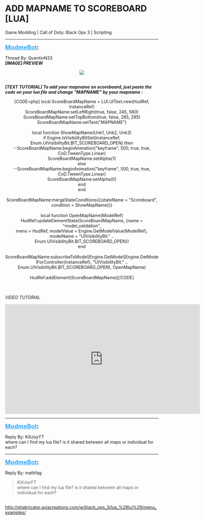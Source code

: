 # ADD MAPNAME TO SCOREBOARD [LUA]
Game Modding | Call of Duty: Black Ops 3 | Scripting

---
<strong style="font-size: 1.4em;"><span style="text-decoration: underline;text-decoration-color: #34a7f9;"><span style="color:#34a7f9;">ModmeBot</span></span>:</strong>

<p>Thread By: QuentinN33<br /><em><strong>[IMAGE] PREVIEW</strong></em><br /><p style="text-align:center;">
<img style="max-width: 500px;" src="https://cdn.discordapp.com/attachments/411951199550570497/423218397632004096/unknown.png">
<br /></p><br /><strong><em>[TEXT TUTORIAL] To add your mapname on scoreboard, just paste the code on your lua file and change &quot;MAPNAME&quot; by your mapname :</em></strong><br /><p style="text-align:center;">
[CODE=php]    local ScoreBoardMapName = LUI.UIText.new(HudRef, InstanceRef)<br />    ScoreBoardMapName:setLeftRight(true, false, 245, 580)<br />    ScoreBoardMapName:setTopBottom(true, false, 265, 285)<br />    ScoreBoardMapName:setText(&quot;MAPNAME&quot;)<br /><br />    local function ShowMapName(Unk1, Unk2, Unk3)<br />        if Engine.IsVisibilityBitSet(InstanceRef, Enum.UIVisibilityBit.BIT_SCOREBOARD_OPEN) then<br />            --ScoreBoardMapName:beginAnimation(&quot;keyframe&quot;, 500, true, true, CoD.TweenType.Linear)<br />            ScoreBoardMapName:setAlpha(1)<br />        else<br />            --ScoreBoardMapName:beginAnimation(&quot;keyframe&quot;, 500, true, true, CoD.TweenType.Linear)<br />            ScoreBoardMapName:setAlpha(0)<br />        end<br />    end<br /><br />    ScoreBoardMapName:mergeStateConditions({{stateName = &quot;Scoreboard&quot;, condition = ShowMapName}})<br /><br />    local function OpenMapName(ModelRef)<br />        HudRef:updateElementState(ScoreBoardMapName, {name = &quot;model_validation&quot;,<br />            menu = HudRef, modelValue = Engine.GetModelValue(ModelRef),<br />            modelName = &quot;UIVisibilityBit.&quot; .. Enum.UIVisibilityBit.BIT_SCOREBOARD_OPEN})<br />    end<br /><br />    ScoreBoardMapName:subscribeToModel(Engine.GetModel(Engine.GetModelForController(InstanceRef), &quot;UIVisibilityBit.&quot; .. Enum.UIVisibilityBit.BIT_SCOREBOARD_OPEN), OpenMapName)<br /><br />    HudRef:addElement(ScoreBoardMapName)[/CODE]<br />
<br /></p><br /><em>VIDEO TUTORIAL</em><br /><p style="text-align:center;">
<iframe type="text/html" width="640" height="360" src="https://www.youtube.com/embed/cL1FDVFEoFo" frameborder="0"></iframe>
<br /></p></p>

---
<strong style="font-size: 1.4em;"><span style="text-decoration: underline;text-decoration-color: #34a7f9;"><span style="color:#34a7f9;">ModmeBot</span></span>:</strong>

<p>Reply By: KillJoyYT<br />where can I find my lua file? is it shared between all maps or individual for each?</p>

---
<strong style="font-size: 1.4em;"><span style="text-decoration: underline;text-decoration-color: #34a7f9;"><span style="color:#34a7f9;">ModmeBot</span></span>:</strong>

<p>Reply By: mathfag<br /><blockquote><em>KillJoyYT</em><br />where can I find my lua file? is it shared between all maps or individual for each?</blockquote><br /> <a href="http://phabricator.aviacreations.com/w/black_ops_3/lua_%28lui%29/menu_examples/">http://phabricator.aviacreations.com/w/black_ops_3/lua_%28lui%29/menu_examples/</a></p>
